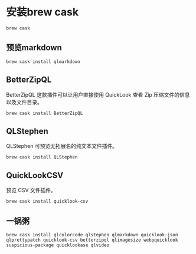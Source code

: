 # 安装brew cask

```
brew cask
```

## 预览markdown

```
brew cask install qlmarkdown
```

## BetterZipQL

BetterZipQL 这款插件可以让用户直接使用 QuickLook 查看 Zip 压缩文件的信息以及文件目录。

```
brew cask install BetterZipQL
```

## QLStephen

QLStephen 可预览无拓展名的纯文本文件插件。

```
brew cask install QLStephen
```

## QuickLookCSV

预览 CSV 文件插件。

```
brew cask install quicklook-csv
```

## 一锅粥

```
brew cask install qlcolorcode qlstephen qlmarkdown quicklook-json qlprettypatch quicklook-csv betterzipql qlimagesize webpquicklook suspicious-package quicklookase qlvideo
```



